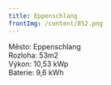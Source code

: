 ```yaml
---
title: Eppenschlang
frontImg: /content/852.png
---
```

<!--StartFragment-->

Město: Eppenschlang\
Rozloha: 53m2\
Výkon: 10,53 kWp\
Baterie: 9,6 kWh

<!--EndFragment-->